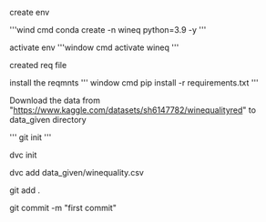create env

'''wind cmd
conda create -n wineq python=3.9 -y
'''

activate env
'''window cmd
activate wineq
'''

created req file

install the reqmnts
''' window cmd
pip install -r requirements.txt
'''

Download the data from "https://www.kaggle.com/datasets/sh6147782/winequalityred" to data_given directory

'''
git init
'''

dvc init

dvc add data_given/winequality.csv

git add .

git commit -m "first commit"